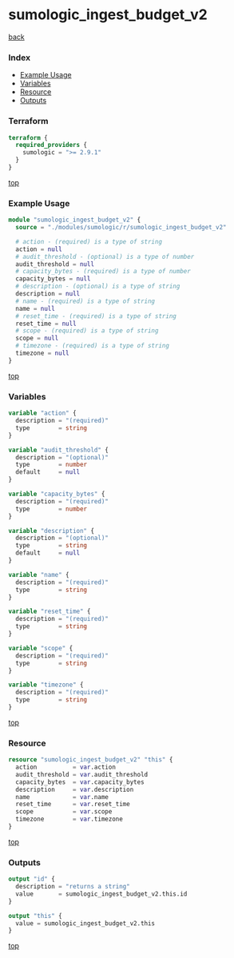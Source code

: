 # sumologic_ingest_budget_v2

[back](../sumologic.md)

### Index

- [Example Usage](#example-usage)
- [Variables](#variables)
- [Resource](#resource)
- [Outputs](#outputs)

### Terraform

```terraform
terraform {
  required_providers {
    sumologic = ">= 2.9.1"
  }
}
```

[top](#index)

### Example Usage

```terraform
module "sumologic_ingest_budget_v2" {
  source = "./modules/sumologic/r/sumologic_ingest_budget_v2"

  # action - (required) is a type of string
  action = null
  # audit_threshold - (optional) is a type of number
  audit_threshold = null
  # capacity_bytes - (required) is a type of number
  capacity_bytes = null
  # description - (optional) is a type of string
  description = null
  # name - (required) is a type of string
  name = null
  # reset_time - (required) is a type of string
  reset_time = null
  # scope - (required) is a type of string
  scope = null
  # timezone - (required) is a type of string
  timezone = null
}
```

[top](#index)

### Variables

```terraform
variable "action" {
  description = "(required)"
  type        = string
}

variable "audit_threshold" {
  description = "(optional)"
  type        = number
  default     = null
}

variable "capacity_bytes" {
  description = "(required)"
  type        = number
}

variable "description" {
  description = "(optional)"
  type        = string
  default     = null
}

variable "name" {
  description = "(required)"
  type        = string
}

variable "reset_time" {
  description = "(required)"
  type        = string
}

variable "scope" {
  description = "(required)"
  type        = string
}

variable "timezone" {
  description = "(required)"
  type        = string
}
```

[top](#index)

### Resource

```terraform
resource "sumologic_ingest_budget_v2" "this" {
  action          = var.action
  audit_threshold = var.audit_threshold
  capacity_bytes  = var.capacity_bytes
  description     = var.description
  name            = var.name
  reset_time      = var.reset_time
  scope           = var.scope
  timezone        = var.timezone
}
```

[top](#index)

### Outputs

```terraform
output "id" {
  description = "returns a string"
  value       = sumologic_ingest_budget_v2.this.id
}

output "this" {
  value = sumologic_ingest_budget_v2.this
}
```

[top](#index)